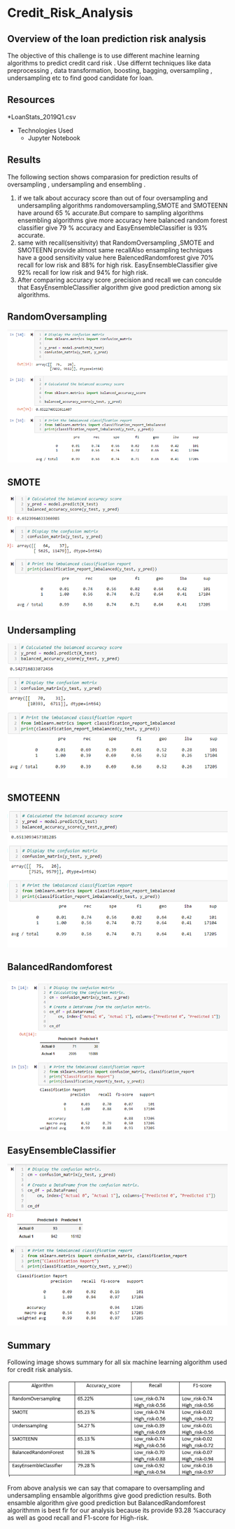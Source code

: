 # Credit_Risk_Analysis


## Overview of the loan prediction risk analysis

The objective of this challenge is to use different machine learning algorithms to predict credit card risk . Use differnt techniques like data preprocessing , data transformation, boosting, bagging, oversampling , undersampling etc to find good candidate for loan. 

## Resources 

*LoanStats_2019Q1.csv

* Technologies Used
  * Jupyter Notebook
  

## Results

The following section shows comparasion for prediction results of oversampling , undersampling and ensembling .

 1. if we talk about accuracy score than out of four oversampling and undersampling algorithms randomoversampling,SMOTE and SMOTEENN have around 65 % accurate.But compare to sampling algorithms ensembling algorithms give more accuracy here balanced random forest classifier give 79 % accuracy and EasyEnsembleClassifier is 93% accurate.
 2. same with recall(sensitivity) that RandomOversampling ,SMOTE and SMOTEENN provide almost same recallAlso ensampling techniques have a good sensitivity value here BalencedRandomforest give 70% recall for low risk and 88% for high risk. EasyEnsembleClassifier give 92% recall for low risk and 94% for high risk.
 3. After comparing accuracy score ,precision and recall we can conculde that EasyEnsembleClassifier algorithm give good prediction among six algorithms.
 
## RandomOversampling
![image](https://github.com/sanjal7137/Credit_Risk_Analysis/blob/a01714530b3a63883c49f0450dc4718527bb9637/images/randomoversampling.png)


## SMOTE

![image](https://github.com/sanjal7137/Credit_Risk_Analysis/blob/a01714530b3a63883c49f0450dc4718527bb9637/images/smotenew.png)

## Undersampling

![image](https://github.com/sanjal7137/Credit_Risk_Analysis/blob/a01714530b3a63883c49f0450dc4718527bb9637/images/undersampling.png)

## SMOTEENN

![image](https://github.com/sanjal7137/Credit_Risk_Analysis/blob/a01714530b3a63883c49f0450dc4718527bb9637/images/smoteen.png)
## BalancedRandomforest
![image](https://github.com/sanjal7137/Credit_Risk_Analysis/blob/7fedf40e28f297dc7c5339874fd1bcf2230f322f/images/balancedrandomforest.png)
## EasyEnsembleClassifier
![image](https://github.com/sanjal7137/Credit_Risk_Analysis/blob/7fedf40e28f297dc7c5339874fd1bcf2230f322f/images/easyadptive.png)

## Summary
Following image shows summary for all six machine learning algorithm used for credit risk analysis.

![image](https://github.com/sanjal7137/Credit_Risk_Analysis/blob/e0287cec5988ce6a551d6c854c3247aa474120f9/images/summary.png)

From above analysis we can say that comapare to oversampling and undersampling ensamble algorithms give good prediction results.
Both ensamble algorithm give good prediction but BalancedRandomforest algorithmm is best fir for our analysis because its provide 93.28 %accuracy as well as good recall and F1-score for High-risk.
